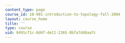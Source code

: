```yaml
---
content_type: page
course_id: 18-901-introduction-to-topology-fall-2004
layout: course_home
title: ''
type: course
uid: 8491cf1c-8d4f-de11-2365-8bfa7dd6aa7c
---
```

